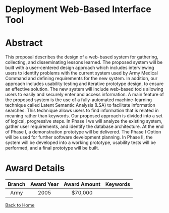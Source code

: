 
Deployment Web-Based Interface Tool
===================================

# Abstract


This proposal describes the design of a web-based system for gathering, collecting, and disseminating lessons learned.  The proposed system will be built with a user-centered design approach which includes interviewing users to identify problems with the current system used by Army Medical Command and defining requirements for the new system.  In addition, our approach includes usability testing and iterative prototype design, to ensure an effective solution.  The new system will include web-based tools allowing users to easily and securely enter and access information.   A main feature of the proposed system is the use of a fully-automated machine-learning technique called Latent Semantic Analysis (LSA) to facilitate information searches.  This technique allows users to find information that is related in meaning rather than keywords.   Our proposed approach is divided into a set of logical, progressive steps.  In Phase I we will analyze the existing system, gather user requirements, and identify the database architecture.  At the end of Phase I, a demonstration prototype will be delivered.  The Phase I Option will be used for further software development planning.  In Phase II, the system will be developed into a working prototype, usability tests will be performed, and a final prototype will be built.  

# Award Details

|Branch|Award Year|Award Amount|Keywords|
| :---: | :---: | :---: | :---: |
|Army|2005|$70,000||
  
  


[Back to Home](https://github.com/chrischow/dod_sbir_awards/Reports/CC/#970)
